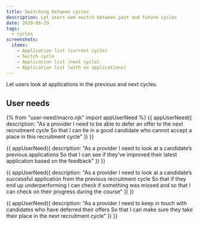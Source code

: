```yaml
---
title: Switching between cycles
description: Let users see switch between past and future cycles
date: 2020-06-29
tags:
  - cycles
screenshots:
  items:
    - Application list (current cycle)
    - Switch cycle
    - Application list (next cycle)
    - Application list (with no applications)
---
```


Let users look at applications in the previous and next cycles.

## User needs

{% from "user-need/macro.njk" import appUserNeed %}
{{ appUserNeed({
  description: "As a provider
I need to be able to defer an offer to the next recruitment cycle
So that I can tie in a good candidate who cannot accept a place in this recruitment cycle"
}) }}

{{ appUserNeed({
  description: "As a provider
I need to look at a candidate’s previous applications
So that I can see if they’ve improved their latest application based on the feedback"
}) }}

{{ appUserNeed({
  description: "As a provider
I need to look at a candidate’s successful application from the previous recruitment cycle
So that if they end up underperforming I can check if something was missed and so that I can check on their progress during the course"
}) }}

{{ appUserNeed({
  description: "As a provider
I need to keep in touch with candidates who have deferred their offers
So that I can make sure they take their place in the next recruitment cycle"
}) }}
